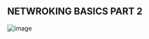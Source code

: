 ## NETWROKING BASICS PART 2

![image](https://s3.amazonaws.com/intranet-projects-files/holbertonschool-sysadmin_devops/285/s7kpNYq.png)
